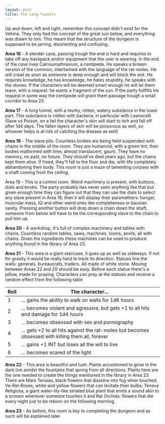 ```yaml
---
layout: post
title: The Long Tunnels
---
```


Up and down, left and right, remember this concept didn't exist for the Vehina. They only had the concept of the great sun below, and everything was drawn to him. This meant that the structure of the dungeon is supposed to be jarring, disorienting and confusing.

<!--more-->

**Area 16** - A slender cave, passing trough the end is hard and requires to take off any backpack and/or equipment that the user is wearing. In the end of the cave lives Cairniumathrexium, a centipede. He speaks a broken version of the common, intertwined with the language of the rat-moles. He will crawl as soon as someone is deep enough and will block the exit. He requires knowledge, he has knowledge, he hates stupidity, he speaks with the stones. If the characters will be deemed smart enough he will let them leave, with a request: he wants a fragment of the sun. If the party fullfills his request in some way the centipede will grant them passage trough a small corridor to Area 23

**Area 17** - A long tunnel, with a murky, rotten, watery substance in the lower part. This subctance is ridden with bacteria, in particular with Leanocelli (Save vs Poison, on a fail the character's skin will start to itch and fall off after 1d4 days. The fallen layers of skin will be poisonous as well, so whoever helps is at risk of catching the disease as well)

**Area 18** - The slave pits. Countless bodies are being held suspended with chains in the middle of the room. They are humanoid, with a green tint, their bodies malformed with time, almost translucent, gaunt. They have no memory, no past, no future. They should've died years ago, but the chains kept them alive. If freed, they'll fall to the floor and die, with life completely abbandoning their body. This room is just a maze of lamenting corpses with a shaft coming from the ceiling.

Area 19 - This is a control room. Weird machinery is present, with buttons, dials and knobs. The party probably has never seen anything like that but given enough time they can figure out that they can use the dials to select any slave present in Area 18, then it will display their paramethers: hunger, muscular mass, IQ and other weird ones like completeness or bausian sanity. Pressing another button will drop down a chain down the shaft, someone from below will have to tie the corresponding slave to the chain to pull him up. 

**Area 20** - A workshop, it's full of complex machinery and tables with chains. Countless random tables, saws, machines, looms, anvils, all with chains. Given the ingredients these machines can be used to produce anything found in the library of Area 23. 

**Area 21** - This area is a giant staircase, it goes up as well as sideways. If not for gravity it would be really hard to track its direction. Statues line the walls: generals, bureaucrats, traders. All made of white stone. Moving between Areas 22 and 20 should be easy. Before each statue there's a pillow, made for praying. Characters can pray at the statues and receive a random effect from the following table

Roll | The character...
---- | ------
1    | ... gains the ability to walk on walls for 1d6 hours
2    | ... becomes violent and agressive, but gets +1 to all hits and damage for 1d4 hours
3    | ... becomes obsessed with sex and pornography
4    | ... gets +2 to all hits against the rat-moles but becomes obsessed with killing them all, forever
5    | ... gains +1 INT but loses all the will to live
6    | ... becomes scared of the light

**Area 22** - This area is beautiful and lush. Plants accustomed to grow in the dark live amidst the fountains that spring from all directions. Plants here are the one needed to create the things mentioned in the library in Area 23. There are Mare Tensias, black flowers that dissolve into fog when touched; Ve-Rel-Roses, white and yellow flowers that can levitate their bulbs; Teneva Religiosa, a giant water-lily-like striated blue plant that emits a sound akin to a scream whenever someone touches it and Rat Orchids: flowers that die every night just to be reborn on the following morning.

**Area 23** - As before, this room is key to completing the dungeon and as such will be explained later
